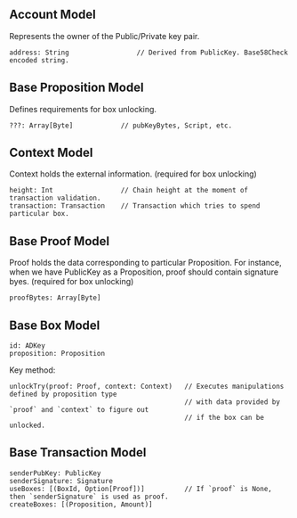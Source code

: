 
## Account Model
Represents the owner of the Public/Private key pair.

    address: String                 // Derived from PublicKey. Base58Check encoded string.  

## Base Proposition Model
Defines requirements for box unlocking.

    ???: Array[Byte]            // pubKeyBytes, Script, etc.
    
## Context Model
Context holds the external information. (required for box unlocking)

    height: Int                 // Chain height at the moment of transaction validation.
    transaction: Transaction    // Transaction which tries to spend particular box.
    
## Base Proof Model
Proof holds the data corresponding to particular Proposition. 
For instance, when we have PublicKey as a Proposition, proof should contain signature byes.
(required for box unlocking)

    proofBytes: Array[Byte]
    
## Base Box Model

    id: ADKey
    proposition: Proposition
    
Key method:

    unlockTry(proof: Proof, context: Context)   // Executes manipulations defined by proposition type 
                                                // with data provided by `proof` and `context` to figure out
                                                // if the box can be unlocked.

## Base Transaction Model

    senderPubKey: PublicKey
    senderSignature: Signature
    useBoxes: [(BoxId, Option[Proof])]          // If `proof` is None, then `senderSignature` is used as proof.
    createBoxes: [(Proposition, Amount)]

